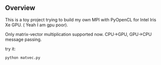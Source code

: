 ## Overview

This is a toy project trying to build my own MPI with PyOpenCL for Intel Iris Xe GPU. ( Yeah I am gpu poor). 

Only matrix-vector multiplication supported now. CPU->GPU, GPU->CPU  message passing.

try it: 
```bash
python matvec.py
```